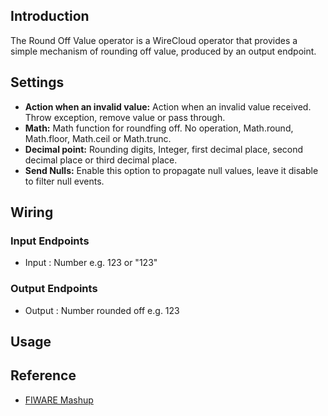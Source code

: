 ## Introduction

The Round Off Value operator is a WireCloud operator that provides a simple mechanism of rounding off value, produced by an output endpoint.

## Settings

- **Action when an invalid value:** Action when an invalid value received. Throw exception, remove value or pass through.
- **Math:** Math function for roundfing off. No operation, Math.round, Math.floor, Math.ceil or Math.trunc.
- **Decimal point:** Rounding digits, Integer, first decimal place, second decimal place or third decimal place.
- **Send Nulls:** Enable this option to propagate null values, leave it disable to filter null events.

## Wiring

### Input Endpoints

- Input : Number e.g. 123 or "123"

### Output Endpoints

- Output :  Number rounded off  e.g. 123

## Usage

## Reference

- [FIWARE Mashup](https://mashup.lab.fiware.org/)
